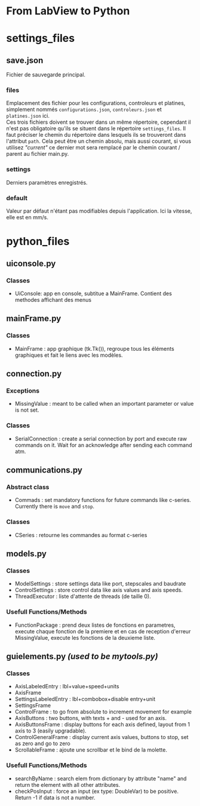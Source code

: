 # From LabView to Python

# settings_files
## save.json
Fichier de sauvegarde principal.
### files
Emplacement des fichier pour les configurations, controleurs et platines, simplement nommés `configurations.json`, `controleurs.json` et `platines.json` ici.  
Ces trois fichiers doivent se trouver dans un même répertoire, cependant il n'est pas obligatoire qu'ils se situent dans le répertoire `settings_files`. Il faut préciser le chemin du répertoire dans lesquels ils se trouveront dans l'attribut `path`. Cela peut être un chemin absolu, mais aussi courant, si vous utilisez *"current"* ce dernier mot sera remplacé par le chemin courant / parent au fichier main.py.
### settings
Derniers paramètres enregistrés.
### default
Valeur par défaut n'étant pas modifiables depuis l'application. Ici la vitesse, elle est en mm/s.

# python_files
## uiconsole.py
### Classes
- UiConsole: app en console, subtitue a MainFrame. Contient des methodes affichant des menus

## mainFrame.py
### Classes
- MainFrame : app graphique (tk.Tk()), regroupe tous les éléments graphiques et fait le liens avec les modèles.

## connection.py
### Exceptions
- MissingValue : meant to be called when an important parameter or value is not set.
### Classes
- SerialConnection : create a serial connection by port and execute raw commands on it. Wait for an acknowledge after sending each command atm.

## communications.py
### Abstract class
- Commads : set mandatory functions for future commands like c-series. Currently there is `move` and `stop`.
### Classes
- CSeries : retourne les commandes au format c-series

## models.py
### Classes
- ModelSettings : store settings data like port, stepscales and baudrate
- ControlSettings : store control data like axis values and axis speeds.
- ThreadExecutor : liste d'attente de threads (de taille 0).
### Usefull Functions/Methods
- FunctionPackage : prend deux listes de fonctions en parametres, execute chaque fonction de la premiere et en cas de reception d'erreur MissingValue, execute les fonctions de la deuxieme liste.

## guielements.py *(used to be mytools.py)*
### Classes
- AxisLabeledEntry : lbl+value+speed+units
- AxisFrame
- SettingsLabeledEntry : lbl+combobox+disable entry+unit
- SettingsFrame
- ControlFrame : to go from absolute to increment movement for example
- AxisButtons : two buttons, with texts + and - used for an axis.
- AxisButtonsFrame : display buttons for each axis defined, layout from 1 axis to 3 (easily upgradable).
- ControlGeneralFrame : display current axis values, buttons to stop, set as zero and go to zero
- ScrollableFrame : ajoute une scrollbar et le bind de la molette.

### Usefull Functions/Methods
- searchByName : search elem from dictionary by attribute "name" and return the element with all other attributes.
- checkPosInput : force an input (ex type: DoubleVar) to be positive. Return -1 if data is not a number.